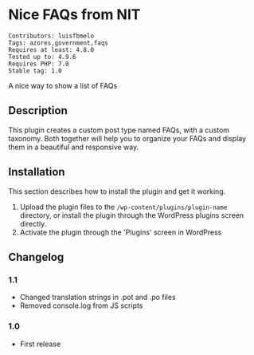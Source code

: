 # Nice FAQs from NIT

    Contributors: luisfbmelo
    Tags: azores,government,faqs
    Requires at least: 4.8.0
    Tested up to: 4.9.6
    Requires PHP: 7.0
    Stable tag: 1.0

A nice way to show a list of FAQs

## Description
This plugin creates a custom post type named FAQs, with a custom taxonomy. Both together will help you to organize your FAQs and display them in a beautiful and responsive way.

## Installation

This section describes how to install the plugin and get it working.

1. Upload the plugin files to the `/wp-content/plugins/plugin-name` directory, or install the plugin through the WordPress plugins screen directly.
2. Activate the plugin through the 'Plugins' screen in WordPress

## Changelog
### 1.1 
* Changed translation strings in .pot and .po files
* Removed console.log from JS scripts

### 1.0
* First release
